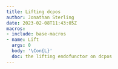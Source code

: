 ```yaml
---
title: Lifting dcpos
author: Jonathan Sterling
date: 2023-02-08T11:43:05Z
macros:
- include: base-macros
- name: Lift
  args: 0
  body: '\Con{L}'
  doc: the lifting endofunctor on dcpos
---
```


